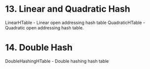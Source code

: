 # 13. Linear and Quadratic Hash

LinearHTable - Linear open addressing hash table
QuadraticHTable - Quadratic open addressing hash table.

# 14. Double Hash

DoubleHashingHTable - Double hashing hash table